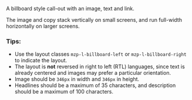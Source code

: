 A billboard style call-out with an image, text and link.

The image and copy stack vertically on small screens, and run full-width
horizontally on larger screens.

### Tips:
- Use the layout classes `mzp-l-billboard-left` or `mzp-l-billboard-right` to
  indicate the layout.
- The layout is **not** reversed in right to left (RTL) languages, since text is
  already centered and images may prefer a particular orientation.
- Image should be `346px` in width and `346px` in height.
- Headlines should be a maximum of 35 characters, and description should be a
  maximum of 100 characters.
